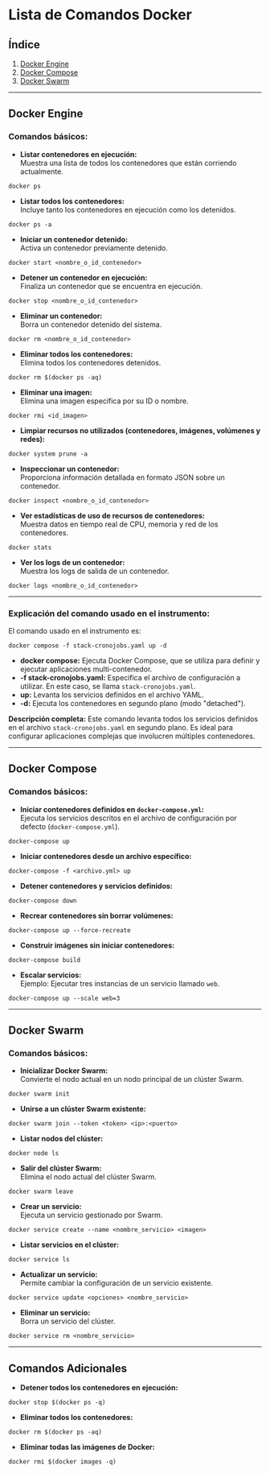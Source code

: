 
# Lista de Comandos Docker

## Índice
1. [Docker Engine](#docker-engine)
2. [Docker Compose](#docker-compose)
3. [Docker Swarm](#docker-swarm)

---

## Docker Engine

### Comandos básicos:

- **Listar contenedores en ejecución:**  
Muestra una lista de todos los contenedores que están corriendo actualmente.  
```shell
docker ps
```

- **Listar todos los contenedores:**  
Incluye tanto los contenedores en ejecución como los detenidos.  
```shell
docker ps -a
```

- **Iniciar un contenedor detenido:**  
Activa un contenedor previamente detenido.  
```shell
docker start <nombre_o_id_contenedor>
```

- **Detener un contenedor en ejecución:**  
Finaliza un contenedor que se encuentra en ejecución.  
```shell
docker stop <nombre_o_id_contenedor>
```

- **Eliminar un contenedor:**  
Borra un contenedor detenido del sistema.  
```shell
docker rm <nombre_o_id_contenedor>
```

- **Eliminar todos los contenedores:**  
Elimina todos los contenedores detenidos.  
```shell
docker rm $(docker ps -aq)
```

- **Eliminar una imagen:**  
Elimina una imagen específica por su ID o nombre.  
```shell
docker rmi <id_imagen>
```

- **Limpiar recursos no utilizados (contenedores, imágenes, volúmenes y redes):**  
```shell
docker system prune -a
```

- **Inspeccionar un contenedor:**  
Proporciona información detallada en formato JSON sobre un contenedor.  
```shell
docker inspect <nombre_o_id_contenedor>
```

- **Ver estadísticas de uso de recursos de contenedores:**  
Muestra datos en tiempo real de CPU, memoria y red de los contenedores.  
```shell
docker stats
```

- **Ver los logs de un contenedor:**  
Muestra los logs de salida de un contenedor.  
```shell
docker logs <nombre_o_id_contenedor>
```

---

### Explicación del comando usado en el instrumento:

El comando usado en el instrumento es:

```shell
docker compose -f stack-cronojobs.yaml up -d
```

- **docker compose:** Ejecuta Docker Compose, que se utiliza para definir y ejecutar aplicaciones multi-contenedor.
- **-f stack-cronojobs.yaml:** Especifica el archivo de configuración a utilizar. En este caso, se llama `stack-cronojobs.yaml`.
- **up:** Levanta los servicios definidos en el archivo YAML.
- **-d:** Ejecuta los contenedores en segundo plano (modo "detached").

**Descripción completa:** Este comando levanta todos los servicios definidos en el archivo `stack-cronojobs.yaml` en segundo plano. Es ideal para configurar aplicaciones complejas que involucren múltiples contenedores.

---

## Docker Compose

### Comandos básicos:

- **Iniciar contenedores definidos en `docker-compose.yml`:**  
Ejecuta los servicios descritos en el archivo de configuración por defecto (`docker-compose.yml`).  
```shell
docker-compose up
```

- **Iniciar contenedores desde un archivo específico:**  
```shell
docker-compose -f <archivo.yml> up
```

- **Detener contenedores y servicios definidos:**  
```shell
docker-compose down
```

- **Recrear contenedores sin borrar volúmenes:**  
```shell
docker-compose up --force-recreate
```

- **Construir imágenes sin iniciar contenedores:**  
```shell
docker-compose build
```

- **Escalar servicios:**  
Ejemplo: Ejecutar tres instancias de un servicio llamado `web`.  
```shell
docker-compose up --scale web=3
```

---

## Docker Swarm

### Comandos básicos:

- **Inicializar Docker Swarm:**  
Convierte el nodo actual en un nodo principal de un clúster Swarm.  
```shell
docker swarm init
```

- **Unirse a un clúster Swarm existente:**  
```shell
docker swarm join --token <token> <ip>:<puerto>
```

- **Listar nodos del clúster:**  
```shell
docker node ls
```

- **Salir del clúster Swarm:**  
Elimina el nodo actual del clúster Swarm.  
```shell
docker swarm leave
```

- **Crear un servicio:**  
Ejecuta un servicio gestionado por Swarm.  
```shell
docker service create --name <nombre_servicio> <imagen>
```

- **Listar servicios en el clúster:**  
```shell
docker service ls
```

- **Actualizar un servicio:**  
Permite cambiar la configuración de un servicio existente.  
```shell
docker service update <opciones> <nombre_servicio>
```

- **Eliminar un servicio:**  
Borra un servicio del clúster.  
```shell
docker service rm <nombre_servicio>
```

---

## Comandos Adicionales

- **Detener todos los contenedores en ejecución:**  
```shell
docker stop $(docker ps -q)
```

- **Eliminar todos los contenedores:**  
```shell
docker rm $(docker ps -aq)
```

- **Eliminar todas las imágenes de Docker:**  
```shell
docker rmi $(docker images -q)
```
